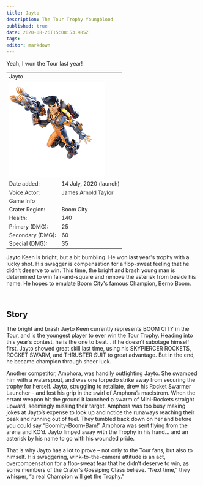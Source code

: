 ```yaml
---
title: Jayto
description: The Tour Trophy Youngblood
published: true
date: 2020-08-26T15:08:53.985Z
tags: 
editor: markdown
---
```


<!-- Begin Character Quote -->
<div class="title-quote">
  Yeah, I won the Tour last year!
</div>
<!-- End Character Quote -->

<!-- Begin Character Info Card -->
<div>
  <table class="infobox character">
    <tbody>
      <tr>
        <td class="group charname" colspan="2">Jayto</td>
      </tr>
      <tr class="charimg">
        <td colspan="2">
          <!-- href link to full size image of the character -->
          <!-- link format /characters/name/name_full_model.png -->
          <!-- They are already uploaded to the server -->
          <a class="spotlight" href="/characters/jayto/jayto_full_model.png">
            <!-- Always use 250x250 thumbnail for img src -->
            <!-- src format /characters/name/name_full_model-thumb.png -->
            <img src="/characters/jayto/jayto_full_model-thumb.png">
          </a>
        </td>
      </tr>
      <tr class="charbody">
        <td class="charkey">Date added:</td>
        <td class="charvalue">14 July, 2020 (launch)</td>
      </tr>
      <tr class="charbody">
        <td class="charkey">Voice Actor:</td>
        <td class="charvalue">James Arnold Taylor</td>
      </tr>
      <tr>
        <td class="group" colspan="2">Game Info</td>
      </tr>
      <tr class="charbody">
        <td class="charkey">Crater Region:</td>
        <td class="charvalue">Boom City</td></tr>
      <tr class="charbody">
        <td class="charkey">Health:</td>
        <td class="charvalue">140</td>
      </tr>
      <tr class="charbody">
        <td class="charkey">Primary (DMG):</td>
        <td class="charvalue">25</td>
      </tr>
      <tr class="charbody">
        <td class="charkey">Secondary (DMG):</td>
        <td class="charvalue">60</td>
      </tr>
      <tr class="charbody">
        <td class="charkey">Special (DMG):</td>
        <td class="charvalue">35</td>
      </tr>
    </tbody>
  </table>
</div>
<!-- End of Character Info box -->

<!-- Begin Character Intro -->
<div>
  <p>Jayto Keen is bright, but a bit bumbling. He won last year's trophy with a lucky shot. His swagger is compensation for a flop-sweat feeling that he didn't deserve to win. This time, the bright and brash young man is determined to win fair-and-square and remove the asterisk from beside his name. He hopes to emulate Boom City's famous Champion, Berno Boom.</p>
</div>
<!-- End Character Intro -->

<br>

<!-- Begin Character Story -->
<div>
  <h2>Story</h2>
    <p>The bright and brash Jayto Keen currently represents BOOM CITY in the Tour, and is the youngest player to ever win the Tour Trophy. Heading into this year’s contest, he is the one to beat… if he doesn’t sabotage himself first. Jayto showed great skill last time, using his SKYPIERCER ROCKETS, ROCKET SWARM, and THRUSTER SUIT to great advantage. But in the end, he became champion through sheer luck.</p>
  <p>Another competitor, Amphora, was handily outfighting Jayto. She swamped him with a waterspout, and was one torpedo strike away from securing the trophy for herself. Jayto, struggling to retaliate, drew his Rocket Swarmer Launcher – and lost his grip in the swirl of Amphora’s maelstrom. When the errant weapon hit the ground it launched a swarm of Mini-Rockets straight upward, seemingly missing their target. Amphora was too busy making jokes at Jayto’s expense to look up and notice the runaways reaching their peak and running out of fuel. They tumbled back down on her and before you could say “Boomity-Boom-Bam!” Amphora was sent flying from the arena and KO’d. Jayto limped away with the Trophy in his hand… and an asterisk by his name to go with his wounded pride.</p>
 <p>That is why Jayto has a lot to prove – not only to the Tour fans, but also to himself. His swaggering, wink-to-the-camera attitude is an act, overcompensation for a flop-sweat fear that he didn’t deserve to win, as some members of the Crater’s Gossiping Class believe. “Next time,” they whisper, “a real Champion will get the Trophy.”</p>
</div>
<!-- End Character Story -->

<br>

<!-- Begin Gallery -->
<!-- DO NOT TOUCH THE GALLERY, CONTACT SlackingVeteren IF YOU NEED TO CHANGE ANYTHING -->

<!--
<div>
  <h2>Gallery</h2>
  <br>
  <br>
  <div class="carousel slide" id="carouselIndicators" data-ride="carousel" data-interval="0">
    <ol class="carousel-indicators">
      <li class="carousel-indicators-list active" data-target="#carouselIndicators" data-slide-to="0"></li>
      <li class="carousel-indicators-list" data-target="#carouselIndicators" data-slide-to="1"></li>
      <li class="carousel-indicators-list" data-target="#carouselIndicators" data-slide-to="2"></li>
    </ol>
    <div class="carousel-inner">
      <div class="spotlight-group">
        <a class="spotlight carousel-item active" href="/characters/boone/boone_and_granpappy.png">
          <img src="/characters/boone/boone_and_granpappy-thumb.png" height="282px">
          <div class="carousel-caption">
            Boone with Ol' Granpappy
          </div>
        </a>
        <a class="spotlight carousel-item" href="/characters/boone/boone_and_zik.png">
          <img src="/characters/boone/boone_and_zik-thumb.png">
          <div class="carousel-caption">
            Boone and Zik
          </div>
        </a>
        <a class="spotlight carousel-item" href="/characters/boone/boone-outside-outpost.png">
          <img src="/characters/boone/boone-outside-outpost-w500.png">
          <div class="carousel-caption">
            Boone infront of his outpost
          </div>
        </a>
      </div>
    </div>
    <a class="carousel-control-prev" data-target="#carouselIndicators" role="button" data-slide="prev">
      <span class="carousel-control-prev-icon" aria-hidden="true"></span><span class="sr-only">Previous</span>
    </a>
    <a class="carousel-control-next" data-target="#carouselIndicators"
        role="button" data-slide="next">
      <span class="carousel-control-next-icon" aria-hidden="true"></span><span class="sr-only">Next</span>
    </a>
  </div>
</div>
-->
<!-- End Gallary -->